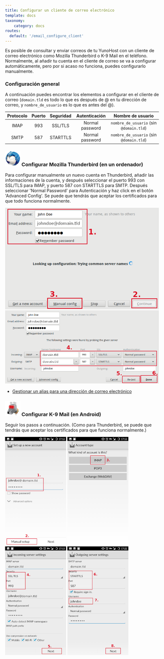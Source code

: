 ```yaml
---
title: Configurar un cliente de correo electrónico
template: docs
taxonomy:
    category: docs
routes:
  default: '/email_configure_client'
---
```


Es posible de consultar y enviar correos de tu YunoHost con un cliente de correo electrónico como Mozilla Thunderbird o K-9 Mail en el teléfono.
Normalmente, al añadir tu cuenta en el cliente de correo se va a configurar automáticamente, pero por si acaso no funciona, puedes configurarlo manualmente.

### Configuración general

A continuación puedes encontrar los elementos a configurar en el cliente de correo (`domain.tld` es todo lo que es después de @ en tu dirección de correo, y `nombre_de_usuario` es lo que es antes del @).

| Protocolo | Puerto | Seguridad | Autenticación  | Nombre de usuario                               |
| :--:     | :-:  | :--:       | :--:            | :--:                                   |
| IMAP     | 993  | SSL/TLS    | Normal password | `nombre_de_usuario` (sin `@domain.tld`) |
| SMTP     | 587  | STARTTLS   | Normal password | `nombre_de_usuario` (sin `@domain.tld`) |

### <img src="images/thunderbird.png" width=50> Configurar Mozilla Thunderbird (en un ordenador)

Para configurar manualmente un nuevo cuenta en Thunderbird, añadir las informaciones de la cuenta, y después seleccionar el puerto 993 con SSL/TLS para IMAP, y puerto 587 con STARTTLS para SMTP. Después seleccionar 'Normal Password' para Autenticación y haz click en el botón 'Advanced Config'. Se puede que tendrás que aceptar los certificados para que todo funciona normalmente.

<img src="/images/thunderbird_config_1.png" width=900>
<img src="/images/thunderbird_config_2.png" width=900>

* [Gestionar un alias para una dirección de correo electrónico](https://support.mozilla.org/es/kb/configurar-un-alias-para-una-direccin-de-correo-el)

### <img src="images/k9mail.png" width=50> Configurar K-9 Mail (en Android)

Seguir los pasos a continuación. (Como para Thunderbird, se puede que tendrás que aceptar los certificados para que funciona normalmente.)

<a href="/images/k9mail_config_1.png"><img src="/images/k9mail_config_1.png" width=200/></a>
<a href="/images/k9mail_config_2.png"><img src="/images/k9mail_config_2.png" width=200/></a>
<a href="/images/k9mail_config_3.png"><img src="/images/k9mail_config_3.png" width=200/></a>
<a href="/images/k9mail_config_4.png"><img src="/images/k9mail_config_4.png" width=200/></a>

